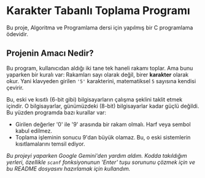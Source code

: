 # Karakter Tabanlı Toplama Programı

Bu proje, Algoritma ve Programlama dersi için yapılmış bir C programlama ödevidir.

## Projenin Amacı Nedir?

Bu program, kullanıcıdan aldığı iki tane tek haneli rakamı toplar. Ama bunu yaparken bir kuralı var: Rakamları sayı olarak değil, birer **karakter** olarak okur. Yani klavyeden girilen `'5'` karakterini, matematiksel `5` sayısına kendisi çevirir.

Bu, eski ve kısıtlı (6-bit gibi) bilgisayarların çalışma şeklini taklit etmek içindir. O bilgisayarlar, günümüzdeki (8-bit) bilgisayarlar kadar güçlü değildi. Bu yüzden programda bazı kurallar var:

-   Girilen değerler '0' ile '9' arasında bir rakam olmalı. Harf veya sembol kabul edilmez.
-   Toplama işleminin sonucu 9'dan büyük olamaz. Bu, o eski sistemlerin kısıtlamalarını temsil ediyor.



*Bu projeyi yaparken Google Gemini'den yardım aldım. Kodda takıldığım yerleri, özellikle `scanf` fonksiyonunun 'Enter' tuşu sorununu çözmek için ve bu README dosyasını hazırlamak için kullandım.*
